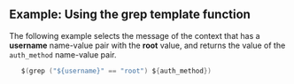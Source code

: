---
---
<!-- DISCLAIMER: This file is based on the syslog-ng Open Source Edition documentation https://github.com/balabit/syslog-ng-ose-guides/commit/2f4a52ee61d1ea9ad27cb4f3168b95408fddfdf2 and is used under the terms of The syslog-ng Open Source Edition Documentation License. The file has been modified by Axoflow. -->

## Example: Using the grep template function

The following example selects the message of the context that has a **username** name-value pair with the **root** value, and returns the value of the `auth_method` name-value pair.

```c
   $(grep ("${username}" == "root") ${auth_method})

```


